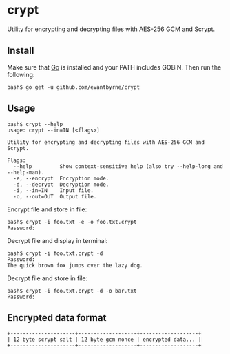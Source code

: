 # crypt

Utility for encrypting and decrypting files with AES-256 GCM and Scrypt.

## Install

Make sure that [Go](https://golang.org/) is installed and your PATH includes GOBIN. Then run the following:

	bash$ go get -u github.com/evantbyrne/crypt

## Usage

	bash$ crypt --help
	usage: crypt --in=IN [<flags>]

	Utility for encrypting and decrypting files with AES-256 GCM and Scrypt.

	Flags:
	  --help         Show context-sensitive help (also try --help-long and --help-man).
	  -e, --encrypt  Encryption mode.
	  -d, --decrypt  Decryption mode.
	  -i, --in=IN    Input file.
	  -o, --out=OUT  Output file.

Encrypt file and store in file:

	bash$ crypt -i foo.txt -e -o foo.txt.crypt
	Password: 

Decrypt file and display in terminal:

	bash$ crypt -i foo.txt.crypt -d
	Password: 
	The quick brown fox jumps over the lazy dog.

Decrypt file and store in file:

	bash$ crypt -i foo.txt.crypt -d -o bar.txt
	Password: 

## Encrypted data format

	+---------------------+-------------------+-------------------+
	| 12 byte scrypt salt | 12 byte gcm nonce | encrypted data... |
	+---------------------+-------------------+-------------------+
